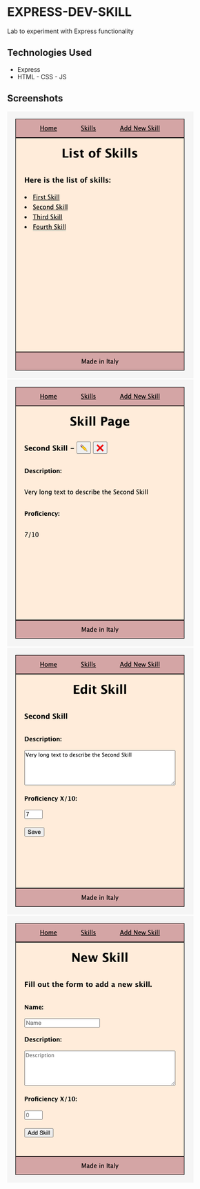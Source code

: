 # EXPRESS-DEV-SKILL

Lab to experiment with Express functionality

## Technologies Used

- Express
- HTML - CSS - JS 

## Screenshots

![screenshot](./public/images/1.png)
![screenshot](./public/images/2.png)
![screenshot](./public/images/3.png)
![screenshot](./public/images/4.png)